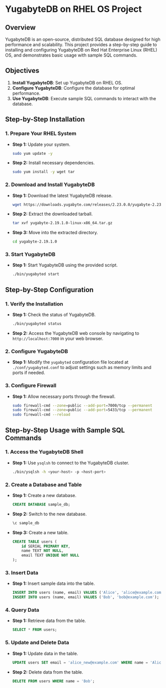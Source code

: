 # YugabyteDB on RHEL OS Project

## Overview

YugabyteDB is an open-source, distributed SQL database designed for high performance and scalability. This project provides a step-by-step guide to installing and configuring YugabyteDB on Red Hat Enterprise Linux (RHEL) OS, and demonstrates basic usage with sample SQL commands.

## Objectives

1. **Install YugabyteDB**: Set up YugabyteDB on RHEL OS.
2. **Configure YugabyteDB**: Configure the database for optimal performance.
3. **Use YugabyteDB**: Execute sample SQL commands to interact with the database.

## Step-by-Step Installation

### 1. Prepare Your RHEL System

- **Step 1:** Update your system.
  ```bash
  sudo yum update -y
  ```

  
- **Step 2:** Install necessary dependencies.
    ```bash
    sudo yum install -y wget tar
    ```
    

### 2. Download and Install YugabyteDB

-   **Step 1:** Download the latest YugabyteDB release.
    
    ```bash
    wget https://downloads.yugabyte.com/releases/2.23.0.0/yugabyte-2.23.0.0-b710-linux-x86_64.tar.gz
    ``` 
    
-   **Step 2:** Extract the downloaded tarball.
    
    ```bash
    tar xvf yugabyte-2.19.1.0-linux-x86_64.tar.gz
    ``` 
    
-   **Step 3:** Move into the extracted directory.

    
    ```bash
    cd yugabyte-2.19.1.0
    ``` 
    

### 3. Start YugabyteDB

-   **Step 1:** Start YugabyteDB using the provided script.
    

    
    ```bash
    ./bin/yugabyted start
    ``` 
    

## Step-by-Step Configuration

### 1. Verify the Installation

-   **Step 1:** Check the status of YugabyteDB.
    
    ```bash
    ./bin/yugabyted status
    ``` 
    
-   **Step 2:** Access the YugabyteDB web console by navigating to `http://localhost:7000` in your web browser.
    

### 2. Configure YugabyteDB

-   **Step 1:** Modify the `yugabyted` configuration file located at `./conf/yugabyted.conf` to adjust settings such as memory limits and ports if needed.

### 3. Configure Firewall

-   **Step 1:** Allow necessary ports through the firewall.

    
    ```bash
    sudo firewall-cmd --zone=public --add-port=7000/tcp --permanent
    sudo firewall-cmd --zone=public --add-port=5433/tcp --permanent
    sudo firewall-cmd --reload
    ``` 
    

## Step-by-Step Usage with Sample SQL Commands

### 1. Access the YugabyteDB Shell

-   **Step 1:** Use `ysqlsh` to connect to the YugabyteDB cluster.
    
    
    ```bash
    ./bin/ysqlsh -h <your-host> -p <host-port>
    ``` 
    

### 2. Create a Database and Table

-   **Step 1:** Create a new database.

    
    ```sql
    CREATE DATABASE sample_db;
    ``` 
    
-   **Step 2:** Switch to the new database.

    
    ```sql
    \c sample_db
    ``` 
    
-   **Step 3:** Create a new table.

    ```sql
    CREATE TABLE users (
        id SERIAL PRIMARY KEY,
        name TEXT NOT NULL,
        email TEXT UNIQUE NOT NULL
    );
    ```
    

### 3. Insert Data

-   **Step 1:** Insert sample data into the table.

    
    ```sql
    INSERT INTO users (name, email) VALUES ('Alice', 'alice@example.com');
    INSERT INTO users (name, email) VALUES ('Bob', 'bob@example.com');
    ``` 
    

### 4. Query Data

-   **Step 1:** Retrieve data from the table.
    

    
    ```sql
    SELECT * FROM users;
    ``` 
    

### 5. Update and Delete Data

-   **Step 1:** Update data in the table.
    

    
    ```sql
    UPDATE users SET email = 'alice_new@example.com' WHERE name = 'Alice';
    ``` 
    
-   **Step 2:** Delete data from the table.

    
    ```sql
    DELETE FROM users WHERE name = 'Bob';
    ```